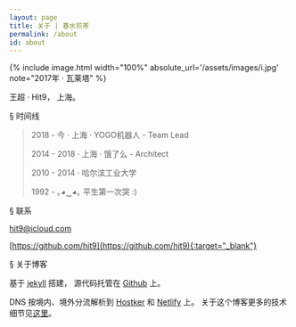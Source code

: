 ```yaml
---
layout: page
title: 关于 | 春水煎茶
permalink: /about
id: about
---
```


{% include image.html width="100%" absolute_url='/assets/images/i.jpg' note="2017年 · 瓦莱塔" %}

王超 · Hit9， 上海。

<span class="heading-anchor">§</span> 时间线

> 2018 - 今  · 上海 · YOGO机器人 - Team Lead
>
> 2014 - 2018 · 上海 · 饿了么 - Architect
>
> 2010 - 2014 · 哈尔滨工业大学
>
> 1992 - ｡◕‿◕｡ 平生第一次哭 :)

<span class="heading-anchor">§</span> 联系

[hit9@icloud.com](mailto:hit9@icloud.com)

[https://github.com/hit9](https://github.com/hit9){:target="_blank"}

<span class="heading-anchor">§</span> 关于博客

基于 [jekyll](https://jekyllrb.com/) 搭建，
源代码托管在 [Github](https://github.com/hit9/writings.sh) 上。

DNS 按境内、境外分流解析到 [Hostker](https://i.zhujike.com/flag/13188) 和
[Netlify](https://app.netlify.com/sites/writings-sh/deploys) 上。
关于这个博客更多的技术细节见[这里](https://github.com/hit9/writings.sh#about-this-site)。
